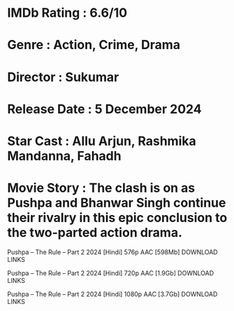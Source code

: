 # IMDb Rating : 6.6/10
# Genre : Action, Crime, Drama
# Director : Sukumar
# Release Date : 5 December 2024
# Star Cast : Allu Arjun, Rashmika Mandanna, Fahadh

# Movie Story : The clash is on as Pushpa and Bhanwar Singh continue their rivalry in this epic conclusion to the two-parted action drama.
Pushpa – The Rule – Part 2 2024 [Hindi] 576p AAC [598Mb]
DOWNLOAD LINKS

Pushpa – The Rule – Part 2 2024 [Hindi] 720p AAC [1.9Gb]
DOWNLOAD LINKS

Pushpa – The Rule – Part 2 2024 [Hindi] 1080p AAC [3.7Gb]
DOWNLOAD LINKS

